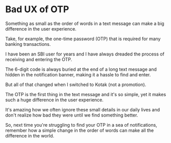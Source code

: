 # Bad UX of OTP

Something as small as the order of words in a text message can make a big difference in the user experience. 

Take, for example, the one-time password (OTP) that is required for many banking transactions. 

I have been an SBI user for years and I have always dreaded the process of receiving and entering the OTP. 

The 6-digit code is always buried at the end of a long text message and hidden in the notification banner, making it a hassle to find and enter.

But all of that changed when I switched to Kotak (not a promotion). 

The OTP is the first thing in the text message and it's so simple, yet it makes such a huge difference in the user experience. 

It's amazing how we often ignore these small details in our daily lives and don't realize how bad they were until we find something better.

So, next time you're struggling to find your OTP in a sea of notifications, remember how a simple change in the order of words can make all the difference in the world.
